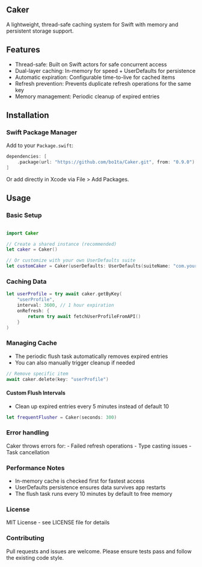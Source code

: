 ## Caker

A lightweight, thread-safe caching system for Swift with memory and persistent storage support.

## Features

- Thread-safe: Built on Swift actors for safe concurrent access
- Dual-layer caching: In-memory for speed + UserDefaults for persistence
- Automatic expiration: Configurable time-to-live for cached items
- Refresh prevention: Prevents duplicate refresh operations for the same key
- Memory management: Periodic cleanup of expired entries

## Installation

### Swift Package Manager

Add to your `Package.swift`:

```swift
dependencies: [
    .package(url: "https://github.com/bo1ta/Caker.git", from: "0.9.0")
]

```

Or add directly in Xcode via File > Add Packages.

## Usage

### Basic Setup

```swift

import Caker

// Create a shared instance (recommended)
let caker = Caker()

// Or customize with your own UserDefaults suite
let customCaker = Caker(userDefaults: UserDefaults(suiteName: "com.yourapp.cache"))
```

### Caching Data

```swift
let userProfile = try await caker.getByKey(
    "userProfile", 
    interval: 3600, // 1 hour expiration
    onRefresh: {
        return try await fetchUserProfileFromAPI()
    }
)
```

### Managing Cache

- The periodic flush task automatically removes expired entries
- You can also manually trigger cleanup if needed

```swift
// Remove specific item
await caker.delete(key: "userProfile")
```

#### Custom Flush Intervals

- Clean up expired entries every 5 minutes instead of default 10
```swift
let frequentFlusher = Caker(seconds: 300)
```

### Error handling

Caker throws errors for:
	- Failed refresh operations
	- Type casting issues
	- Task cancellation
	
### Performance Notes

- In-memory cache is checked first for fastest access
- UserDefaults persistence ensures data survives app restarts
- The flush task runs every 10 minutes by default to free memory

### License

MIT License - see LICENSE file for details

### Contributing

Pull requests and issues are welcome. Please ensure tests pass and follow the existing code style.